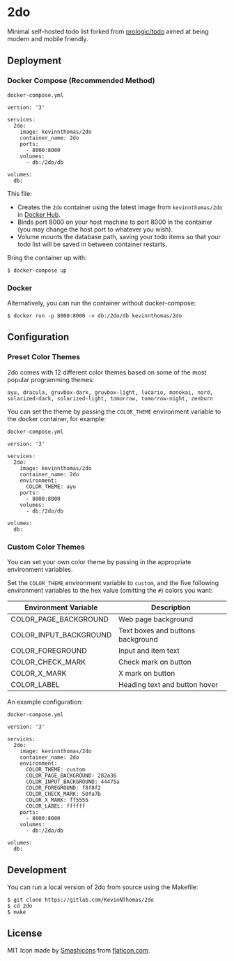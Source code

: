 # 2do
Minimal self-hosted todo list forked from [prologic/todo](https://github.com/prologic/todo) aimed at being modern and mobile friendly.

## Deployment

### Docker Compose (Recommended Method)
`docker-compose.yml`
```
version: '3'

services:
  2do:
    image: kevinnthomas/2do
    container_name: 2do
    ports:
      - 8000:8000
    volumes:
      - db:/2do/db

volumes:
  db:
```
This file:
* Creates the `2do` container using the latest image from `kevinnthomas/2do` in [Docker Hub](https://hub.docker.com/r/kevinnthomas/2do).
* Binds port 8000 on your host machine to port 8000 in the container (you may change the host port to whatever you wish).
* Volume mounts the database path, saving your todo items so that your todo list will be saved in between container restarts.

Bring the container up with:
```
$ docker-compose up
```

### Docker
Alternatively, you can run the container without docker-compose:
```
$ docker run -p 8000:8000 -v db:/2do/db kevinnthomas/2do
```

## Configuration

### Preset Color Themes
2do comes with 12 different color themes based on some of the most popular programming themes:
```
ayu, dracula, gruvbox-dark, gruvbox-light, lucario, monokai, nord, solarized-dark, solarized-light, tomorrow, tomorrow-night, zenburn
```

You can set the theme by passing the `COLOR_THEME` environment variable to the docker container, for example:

`docker-compose.yml`
```
version: '3'

services:
  2do:
    image: kevinnthomas/2do
    container_name: 2do
    environment:
      COLOR_THEME: ayu
    ports:
      - 8000:8000
    volumes:
      - db:/2do/db

volumes:
  db:
```

### Custom Color Themes
You can set your own color theme by passing in the appropriate environment variables.

Set the `COLOR_THEME` environment variable to `custom`, and the five following environment variables to the hex value (omitting the `#`) colors you want:

| Environment Variable           | Description                       |
|--------------------------------|-----------------------------------|
| COLOR_PAGE_BACKGROUND          | Web page background               |
| COLOR_INPUT_BACKGROUND         | Text boxes and buttons background |
| COLOR_FOREGROUND               | Input and item text               |
| COLOR_CHECK_MARK               | Check mark on button              |
| COLOR_X_MARK                   | X mark on button                  |
| COLOR_LABEL                    | Heading text and button hover     |

An example configuration:

`docker-compose.yml`
```
version: '3'

services:
  2do:
    image: kevinnthomas/2do
    container_name: 2do
    environment:
      COLOR_THEME: custom
      COLOR_PAGE_BACKGROUND: 282a36
      COLOR_INPUT_BACKGROUND: 44475a
      COLOR_FOREGROUND: f8f8f2
      COLOR_CHECK_MARK: 50fa7b
      COLOR_X_MARK: ff5555
      COLOR_LABEL: ffffff
    ports:
      - 8000:8000
    volumes:
      - db:/2do/db

volumes:
  db:
```

## Development
You can run a local version of 2do from source using the Makefile:
```
$ git clone https://gitlab.com/KevinNThomas/2do
$ cd 2do
$ make
```

## License
MIT
Icon made by [Smashicons](https://smashicons.com/) from [flaticon.com](https://flaticon.com).
